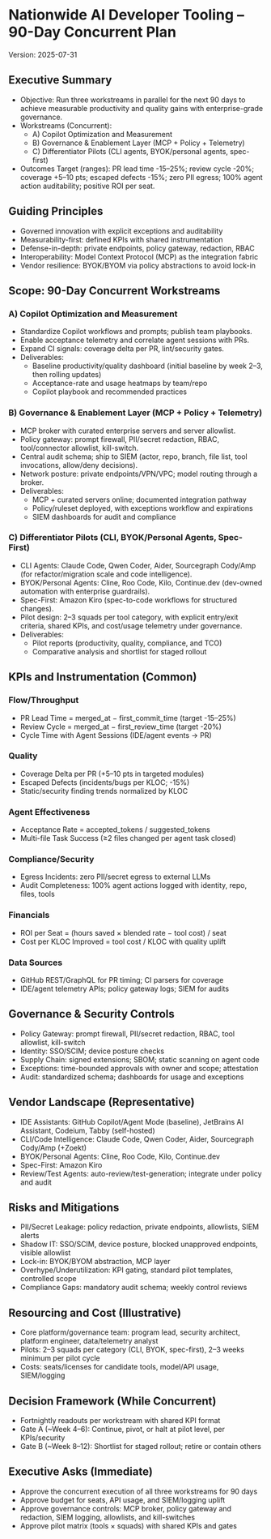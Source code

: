 # Nationwide AI Developer Tooling – 90-Day Concurrent Plan
Version: 2025-07-31

## Executive Summary
- Objective: Run three workstreams in parallel for the next 90 days to achieve measurable productivity and quality gains with enterprise-grade governance.
- Workstreams (Concurrent):
  - A) Copilot Optimization and Measurement
  - B) Governance & Enablement Layer (MCP + Policy + Telemetry)
  - C) Differentiator Pilots (CLI agents, BYOK/personal agents, spec-first)
- Outcomes Target (ranges): PR lead time -15–25%; review cycle -20%; coverage +5–10 pts; escaped defects -15%; zero PII egress; 100% agent action auditability; positive ROI per seat.

## Guiding Principles
- Governed innovation with explicit exceptions and auditability
- Measurability-first: defined KPIs with shared instrumentation
- Defense-in-depth: private endpoints, policy gateway, redaction, RBAC
- Interoperability: Model Context Protocol (MCP) as the integration fabric
- Vendor resilience: BYOK/BYOM via policy abstractions to avoid lock-in

## Scope: 90-Day Concurrent Workstreams

### A) Copilot Optimization and Measurement
- Standardize Copilot workflows and prompts; publish team playbooks.
- Enable acceptance telemetry and correlate agent sessions with PRs.
- Expand CI signals: coverage delta per PR, lint/security gates.
- Deliverables:
  - Baseline productivity/quality dashboard (initial baseline by week 2–3, then rolling updates)
  - Acceptance-rate and usage heatmaps by team/repo
  - Copilot playbook and recommended practices

### B) Governance & Enablement Layer (MCP + Policy + Telemetry)
- MCP broker with curated enterprise servers and server allowlist.
- Policy gateway: prompt firewall, PII/secret redaction, RBAC, tool/connector allowlist, kill-switch.
- Central audit schema; ship to SIEM (actor, repo, branch, file list, tool invocations, allow/deny decisions).
- Network posture: private endpoints/VPN/VPC; model routing through a broker.
- Deliverables:
  - MCP + curated servers online; documented integration pathway
  - Policy/ruleset deployed, with exceptions workflow and expirations
  - SIEM dashboards for audit and compliance

### C) Differentiator Pilots (CLI, BYOK/Personal Agents, Spec-First)
- CLI Agents: Claude Code, Qwen Coder, Aider, Sourcegraph Cody/Amp (for refactor/migration scale and code intelligence).
- BYOK/Personal Agents: Cline, Roo Code, Kilo, Continue.dev (dev-owned automation with enterprise guardrails).
- Spec-First: Amazon Kiro (spec-to-code workflows for structured changes).
- Pilot design: 2–3 squads per tool category, with explicit entry/exit criteria, shared KPIs, and cost/usage telemetry under governance.
- Deliverables:
  - Pilot reports (productivity, quality, compliance, and TCO)
  - Comparative analysis and shortlist for staged rollout

## KPIs and Instrumentation (Common)

### Flow/Throughput
- PR Lead Time = merged_at − first_commit_time (target -15–25%)
- Review Cycle = merged_at − first_review_time (target -20%)
- Cycle Time with Agent Sessions (IDE/agent events → PR)

### Quality
- Coverage Delta per PR (+5–10 pts in targeted modules)
- Escaped Defects (incidents/bugs per KLOC; -15%)
- Static/security finding trends normalized by KLOC

### Agent Effectiveness
- Acceptance Rate = accepted_tokens / suggested_tokens
- Multi-file Task Success (≥2 files changed per agent task closed)

### Compliance/Security
- Egress Incidents: zero PII/secret egress to external LLMs
- Audit Completeness: 100% agent actions logged with identity, repo, files, tools

### Financials
- ROI per Seat = (hours saved × blended rate − tool cost) / seat
- Cost per KLOC Improved = tool cost / KLOC with quality uplift

### Data Sources
- GitHub REST/GraphQL for PR timing; CI parsers for coverage
- IDE/agent telemetry APIs; policy gateway logs; SIEM for audits

## Governance & Security Controls
- Policy Gateway: prompt firewall, PII/secret redaction, RBAC, tool allowlist, kill-switch
- Identity: SSO/SCIM; device posture checks
- Supply Chain: signed extensions; SBOM; static scanning on agent code
- Exceptions: time-bounded approvals with owner and scope; attestation
- Audit: standardized schema; dashboards for usage and exceptions

## Vendor Landscape (Representative)
- IDE Assistants: GitHub Copilot/Agent Mode (baseline), JetBrains AI Assistant, Codeium, Tabby (self-hosted)
- CLI/Code Intelligence: Claude Code, Qwen Coder, Aider, Sourcegraph Cody/Amp (+Zoekt)
- BYOK/Personal Agents: Cline, Roo Code, Kilo, Continue.dev
- Spec-First: Amazon Kiro
- Review/Test Agents: auto-review/test-generation; integrate under policy and audit

## Risks and Mitigations
- PII/Secret Leakage: policy redaction, private endpoints, allowlists, SIEM alerts
- Shadow IT: SSO/SCIM, device posture, blocked unapproved endpoints, visible allowlist
- Lock-in: BYOK/BYOM abstraction, MCP layer
- Overhype/Underutilization: KPI gating, standard pilot templates, controlled scope
- Compliance Gaps: mandatory audit schema; weekly control reviews

## Resourcing and Cost (Illustrative)
- Core platform/governance team: program lead, security architect, platform engineer, data/telemetry analyst
- Pilots: 2–3 squads per category (CLI, BYOK, spec-first), 2–3 weeks minimum per pilot cycle
- Costs: seats/licenses for candidate tools, model/API usage, SIEM/logging

## Decision Framework (While Concurrent)
- Fortnightly readouts per workstream with shared KPI format
- Gate A (~Week 4–6): Continue, pivot, or halt at pilot level, per KPIs/security
- Gate B (~Week 8–12): Shortlist for staged rollout; retire or contain others

## Executive Asks (Immediate)
- Approve the concurrent execution of all three workstreams for 90 days
- Approve budget for seats, API usage, and SIEM/logging uplift
- Approve governance controls: MCP broker, policy gateway and redaction, SIEM logging, allowlists, and kill-switches
- Approve pilot matrix (tools × squads) with shared KPIs and gates